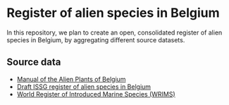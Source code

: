 # Register of alien species in Belgium

In this repository, we plan to create an open, consolidated register of alien species in Belgium, by aggregating different source datasets.

## Source data

* [Manual of the Alien Plants of Belgium](data/source/alien-plants)
* [Draft ISSG register of alien species in Belgium](data/source/issg)
* [World Register of Introduced Marine Species (WRIMS)](data/source/wrims)
